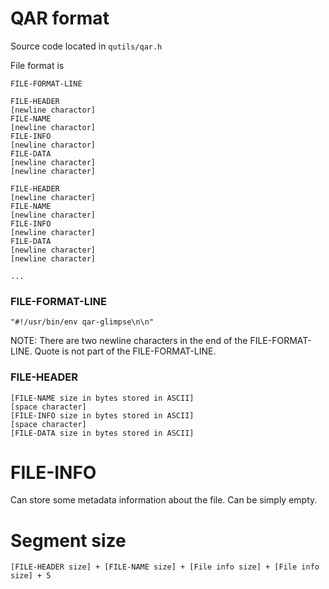 # QAR format

Source code located in `qutils/qar.h`

File format is

```
FILE-FORMAT-LINE

FILE-HEADER
[newline charactor]
FILE-NAME
[newline charactor]
FILE-INFO
[newline charactor]
FILE-DATA
[newline character]
[newline character]

FILE-HEADER
[newline character]
FILE-NAME
[newline character]
FILE-INFO
[newline character]
FILE-DATA
[newline character]
[newline character]

...

```

### FILE-FORMAT-LINE

```
"#!/usr/bin/env qar-glimpse\n\n"
```

NOTE: There are two newline characters in the end of the FILE-FORMAT-LINE.
Quote is not part of the FILE-FORMAT-LINE.

### FILE-HEADER

```
[FILE-NAME size in bytes stored in ASCII]
[space character]
[FILE-INFO size in bytes stored in ASCII]
[space character]
[FILE-DATA size in bytes stored in ASCII]
```

# FILE-INFO

Can store some metadata information about the file. Can be simply empty.

# Segment size

```
[FILE-HEADER size] + [FILE-NAME size] + [File info size] + [File info size] + 5
```
